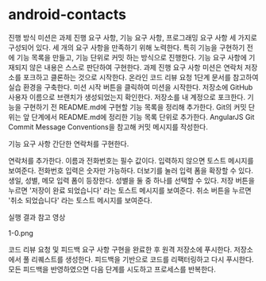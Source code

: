 # android-contacts


진행 방식
미션은 과제 진행 요구 사항, 기능 요구 사항, 프로그래밍 요구 사항 세 가지로 구성되어 있다.
세 개의 요구 사항을 만족하기 위해 노력한다. 특히 기능을 구현하기 전에 기능 목록을 만들고, 기능 단위로 커밋 하는 방식으로 진행한다.
기능 요구 사항에 기재되지 않은 내용은 스스로 판단하여 구현한다.
과제 진행 요구 사항
미션은 연락처 저장소를 포크하고 클론하는 것으로 시작한다.
온라인 코드 리뷰 요청 1단계 문서를 참고하여 실습 환경을 구축한다.
미션 시작 버튼을 클릭하여 미션을 시작한다.
저장소에 GitHub 사용자 이름으로 브랜치가 생성되었는지 확인한다.
저장소를 내 계정으로 포크한다.
기능을 구현하기 전 README.md에 구현할 기능 목록을 정리해 추가한다.
Git의 커밋 단위는 앞 단계에서 README.md에 정리한 기능 목록 단위로 추가한다.
AngularJS Git Commit Message Conventions을 참고해 커밋 메시지를 작성한다.


기능 요구 사항
간단한 연락처를 구현한다.

연락처를 추가한다.
이름과 전화번호는 필수 값이다.
입력하지 않으면 토스트 메시지를 보여준다.
전화번호 입력은 숫자만 가능하다.
더보기를 눌러 입력 폼을 확장할 수 있다.
생일, 성별, 메모 입력 폼이 등장한다.
성별을 둘 중 하나를 선택할 수 있다.
저장 버튼을 누르면 '저장이 완료 되었습니다' 라는 토스트 메시지를 보여준다.
취소 버튼을 누르면 '취소 되었습니다' 라는 토스트 메시지를 보여준다.



실행 결과
참고 영상

1-0.png

코드 리뷰 요청 및 피드백
요구 사항 구현을 완료한 후 원격 저장소에 푸시한다.
저장소에서 풀 리퀘스트를 생성한다.
피드백을 기반으로 코드를 리팩터링하고 다시 푸시한다.
모든 피드백을 반영하였으면 다음 단계를 시도하고 프로세스를 반복한다.
